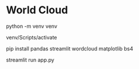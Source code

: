# World Cloud

python -m venv venv

venv/Scripts/activate

pip install pandas streamlit wordcloud matplotlib bs4

streamlit run app.py
